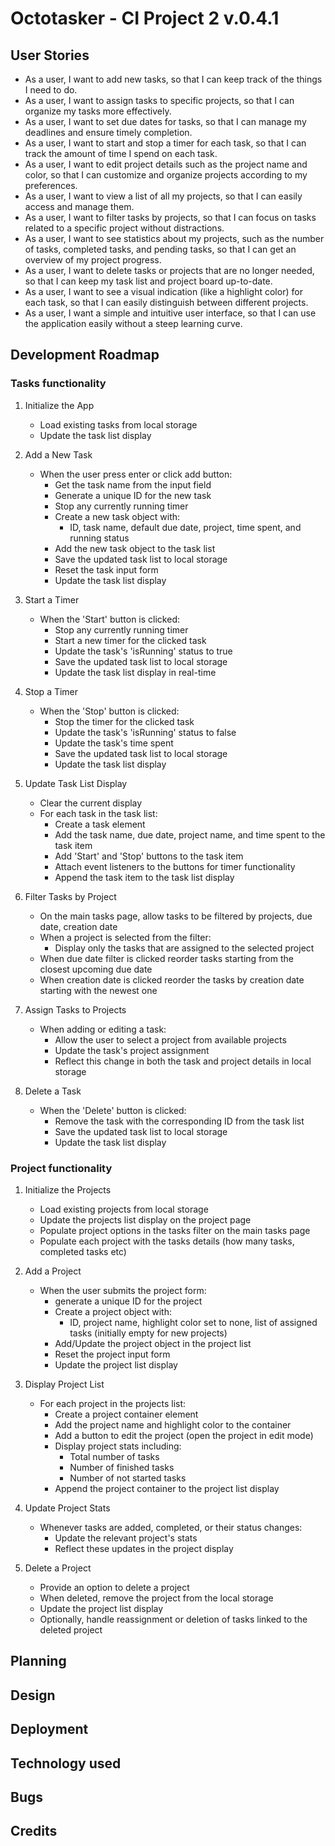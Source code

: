 # Octotasker - CI Project 2 v.0.4.1

## User Stories

- As a user, I want to add new tasks, so that I can keep track of the things I need to do.
- As a user, I want to assign tasks to specific projects, so that I can organize my tasks more effectively.
- As a user, I want to set due dates for tasks, so that I can manage my deadlines and ensure timely completion.
- As a user, I want to start and stop a timer for each task, so that I can track the amount of time I spend on each task.
- As a user, I want to edit project details such as the project name and color, so that I can customize and organize projects according to my preferences.
- As a user, I want to view a list of all my projects, so that I can easily access and manage them.
- As a user, I want to filter tasks by projects, so that I can focus on tasks related to a specific project without distractions.
- As a user, I want to see statistics about my projects, such as the number of tasks, completed tasks, and pending tasks, so that I can get an overview of my project progress.
- As a user, I want to delete tasks or projects that are no longer needed, so that I can keep my task list and project board up-to-date.
- As a user, I want to see a visual indication (like a highlight color) for each task, so that I can easily distinguish between different projects.
- As a user, I want a simple and intuitive user interface, so that I can use the application easily without a steep learning curve.

## Development Roadmap

### Tasks functionality
1. Initialize the App
   - Load existing tasks from local storage
   - Update the task list display

2. Add a New Task
   - When the user press enter or click add button:
     - Get the task name from the input field
     - Generate a unique ID for the new task
     - Stop any currently running timer
     - Create a new task object with:
       - ID, task name, default due date, project, time spent, and running status
     - Add the new task object to the task list
     - Save the updated task list to local storage
     - Reset the task input form
     - Update the task list display

3. Start a Timer
   - When the 'Start' button is clicked:
     - Stop any currently running timer
     - Start a new timer for the clicked task
     - Update the task's 'isRunning' status to true
     - Save the updated task list to local storage
     - Update the task list display in real-time

4. Stop a Timer
   - When the 'Stop' button is clicked:
     - Stop the timer for the clicked task
     - Update the task's 'isRunning' status to false
     - Update the task's time spent
     - Save the updated task list to local storage
     - Update the task list display

5. Update Task List Display
   - Clear the current display
   - For each task in the task list:
     - Create a task element
     - Add the task name, due date, project name, and time spent to the task item
     - Add 'Start' and 'Stop' buttons to the task item
     - Attach event listeners to the buttons for timer functionality
     - Append the task item to the task list display 

6. Filter Tasks by Project
   - On the main tasks page, allow tasks to be filtered by projects, due date, creation date
   - When a project is selected from the filter:
     - Display only the tasks that are assigned to the selected project
    - When due date filter is clicked reorder tasks starting from the closest upcoming due date
    - When creation date is clicked reorder the tasks by creation date starting with the newest one

7. Assign Tasks to Projects
   - When adding or editing a task:
     - Allow the user to select a project from available projects
     - Update the task's project assignment
     - Reflect this change in both the task and project details in local storage

8. Delete a Task
   - When the 'Delete' button is clicked:
     - Remove the task with the corresponding ID from the task list
     - Save the updated task list to local storage
     - Update the task list display

### Project functionality
1. Initialize the Projects
   - Load existing projects from local storage
   - Update the projects list display on the project page
   - Populate project options in the tasks filter on the main tasks page
   - Populate each project with the tasks details (how many tasks, completed tasks etc)

2. Add a Project
   - When the user submits the project form:
     - generate a unique ID for the project
     - Create a project object with:
       - ID, project name, highlight color set to none, list of assigned tasks (initially empty for new projects)
     - Add/Update the project object in the project list
     - Reset the project input form
     - Update the project list display

3. Display Project List
   - For each project in the projects list:
     - Create a project container element
     - Add the project name and highlight color to the container
     - Add a button to edit the project (open the project in edit mode)
     - Display project stats including:
       - Total number of tasks
       - Number of finished tasks
       - Number of not started tasks
     - Append the project container to the project list display

6. Update Project Stats
   - Whenever tasks are added, completed, or their status changes:
     - Update the relevant project's stats
     - Reflect these updates in the project display

7. Delete a Project
   - Provide an option to delete a project
   - When deleted, remove the project from the local storage
   - Update the project list display
   - Optionally, handle reassignment or deletion of tasks linked to the deleted project

## Planning
## Design
## Deployment
## Technology used
## Bugs
## Credits